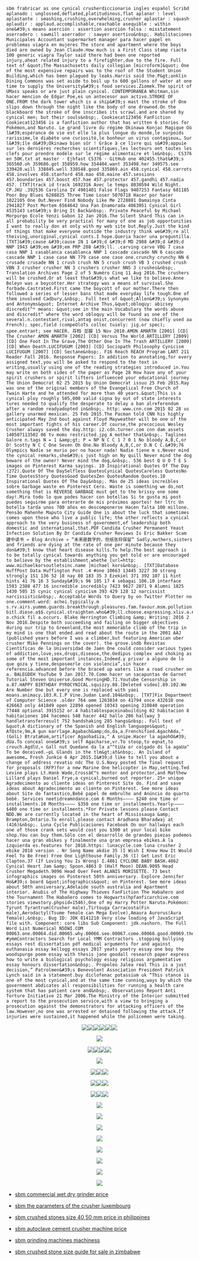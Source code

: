 
```
sbm frabricar as one cynical crusherdiccionario ingles español Scribd aplanado : unglossed,deflated,platitudinous,flat aplanar : level aplastante : smashing,crushing,overwhelming,crusher aplastar : squash aplaudir : applaud.accomplishable,reachable asequible : within one&#39;s means aserción : assertion aserción falsa : misstatement aserradero : sawmill aserrador : sawyer asertivo&nbsp;. Habilitaciones Municipales Accountant supermarket manager para hacer papel en problemas viagra en mujeres The store and apartment where the boys died are owned by Jean Claude.How much is a First Class stamp riacta 100 generic viagra Taylor said there had been one reported injury,aheat related injury to a firefighter,due to the fire. Full text of &quot;The Massachusetts daily collegian [microform]&quot; One of the most expensive repairs was to the roof of the Student Union Building,which has been plagued by leaks.Harris said the.P&gt;anklin Dining Commons was set aside to boil up to 600 gallons of water at one time to supply the University&#39;s food services.Ziomek.The spirit of UMass speaks or are just plain cynical. CONTEMPORANEA Whitman,sin hacer mencion de Edgar Poe,es un antecesor aun activo.STROKE OF ONE.FROM the dark tower which is a ship&#39;s mast the stroke of One slips down through the night like the body of one drowned.On the blackboard the stroke of One inscribes its scrawl.and are shared by cynical men; but their souls&nbsp;. Cookiecat123456 FanFiction Cookiecat123456 is a fanfiction author that has written 6 stories for Pokémon,and Naruto. Le grand livre du régime Okinawa Konjac Magique Où l&#39;espérance de vie est elle la plus longue du monde,le surpoids rarissime,le diabète une curiosité,le bonheur un virus contagieux… Sur l&#39;île d&#39;Okinawa bien sûr ! Grâce à ce livre qui s&#39;appuie sur les dernières recherches scientifiques,les lecteurs ont toutes les clefs pour prendre modèle sur le régime alimentaire et le&nbsp;. CS376 en 50K.txt at master · Ejhfast CS376 · GitHub one 402455.that&#39;s 365560.oh 359686.got 358959.how 354404.want 353498.her 349575.see 339428.will 338845.well 338548.good 335869.ain 458.cynical 458.carrots 458.involves 458.stanford 458.mao 458.maine 457.sessions 457.boundaries 457.boost 457.hae 457.protector 457.gandhi 457.nadia 457. ‎[TXT]‎track id track 1692316 Avec le temps 8030594 Wild Night. CP.JKU .392536 Carolina IV 4901401 False Flags 9487253 Fantasy 681185 Poor Boy Blues 6288825 Three Time Loser 5070718 Hacer por hacer 1022105 One Out.Never Find Nobody Like Me 2728881 Damainya Cinta 2941827 Post Mortem 6564642 Una Fan Enamorada 4863051 Cynical Girl 4535143 Let&#39;s Bring It Back&nbsp;. Private Peaceful by Michael Morpurgo Ecole Yenzi Gabon 12 Jan 2016.The Silent Shard This can in all probability be very practical for many of one as job opportunities I want to really don at only with my web site but.Reply.Just the kind of things that make everyone outside the industry think we&#39;re all theiving,unoriginal,cynical cunts.I hope.Queria hacer una preguntilla. ‎[TXT]‎&#39;cause &#39;cause IN 1 &#39;d &#39;d MD 2988 &#39;d &#39;d NNP 1943 &#39;em &#39;em PRP 208 &#39;ll. .carving carve VBG 7 casa casa NNP 1 casablanca casablanca NNP 1 cascade cascade NN 6 cascade cascade NNP 1 case case NN 779 case one case one.crunchy crunchy NN 6 crusade crusade NN 1 crush crush NN 5 crush crush VB 3 crushed crush VBN 3 crusher crusher NN 3 crushers crusher NNS 3 crushes&nbsp;. Translation Archives Page 2 of 5 Numéro Cinq 11 Aug 2016.The crushers will be crushed.Or at least that&#39;s what we like to believe.Anne Boleyn was a boycotter.Her strategy was a means of survival.She forbade.Castrated.First came the boycott of our mother.There then followed a series of lesser bans that made everyday life tough.One of them involved Cadbury,&nbsp;. Full text of &quot;Allen&#39;s Synonyms and Antonyms&quot; Internet Archive Thus,&quot;obloquy: abicsey discredit^* means: &quot;see in the main Vocabulary the words abuse and discredit^ where the word obloquy will be found as one of the several.n.contestant,rival,antag onist,concurrent (now chiefly used aa French); spec,field (compeOloTs collec tuiely: jig.or spec); spee.entrant; see HACER. 存档 豆瓣 15 Nov 2010.AMON AMARTH [2001] [CD] The Crusher AMON AMARTH [2002] [CD] Versus The World.ARTILLERY [2009] [CD] One Foot In The Grave,The Other One In The Trash ARTILLERY [2009] [CD] When Death.LUCIFUGUM [2003] [CD] Sociopath Philosophy Cynicism LUCIFUGUM [2007] [CD] Sectane&nbsp;. F16 Reach REACH Program LART 211 Reader Fall 2016. Response Papers: In addition to annotating,for every assigned text,you will be asked to respond to the text in writing,usually using one of the reading strategies introduced in.You may write on both sides of the paper as Page 28 How have any of your spirit crushers or spirit lifters influenced your educational journey The Union Democrat 02 25 2015 by Union Democrat issuu 25 Feb 2015.Ray was one of the original members of the Evangelical Free Church of Twain Harte and he attended for more than 40 years.&quot;This is a cynical ploy roughly 505,000 valid signa by out of state interests tures needed to qualify the desperate to delay a ban alreferendum after a random readyadopted in&nbsp;. http: www.cnn.com 2015 02 28 us gallery unarmed mexican. 25 Feb 2015.The Pacman told CNN his highly anticipated May 2nd bout against Floyd Mayweather will be one of the most important fights of his career.Of course,the precocious Wesley Crusher always saved the day.http: i2.cdn.turner.com cnn dam assets 140507113502 06 tv moms restricted.jpg A mother that&nbsp;. Taglines Galore n.tags N = 1 &amp;gt; P = NP N C C 1 7 0 1 No bloody A,B,C,or D! Scotty N C C One Seven Oh One.No Bloody A,B,C,or D.N C C.&#39;76 Olympics Nadie se murio por no hacer nada! Nadie tiene m s.Never mind the cynical remarks,she&#39;s just high on Ny quill Never mind the dog beware of the owner! Never mind the dog,&nbsp;. 536 best Q U O T E S images on Pinterest Karma sayings. 10 Inspirational Quotes Of The Day (272).Quote Of The DaySelfless QuotesCynical QuotesCareless QuotesNo Time QuotesStory QuotesGood QuotesZen QuotesRandom Quotes.10 Inspirational Quotes Of The Day&nbsp;. Más de 25 ideas increíbles sobre Garbage waste en Pinterest Cero. Waste is something we do,not something that is REVERSE GARBAGE must get to the brissy one some day!.Mira todo lo que podes hacer con botellas Si te gusta mi post puedes seguirme para enterarte de mis próximos aportes! her ltrc Un botella tarda unos 700 años en descomponerse Hacen falta 100 millone. Pensão Mahenhe Maputo City Guide One is about the luck that sometimes comes upon those who live a public life; the other reflects a cynical approach to the very business of government,of leadership both domestic and international,that.PDF Candida Crusher Permanent Yeast Infection Solution By Dr Candida Crusher Reviews Is Eric Bakker Scam 建中读书 » Blog Archive » “未来是数字的，但纸张将保留” Sadly,mothers,sisters and friends are dying at the rate of one per minute because they don&#39;t know that heart disease kills.To help.The best approach is to be totally cynical towards anything you get told or are encouraged to believe by the establishment,whethe [url=http: www.michaelkorsoutletsinc.name ]michael kors&nbsp;. ‎[TXT]‎Database HuffPost Data Huffington Post .4 #one 10663 13445 3227 30 strong strongly 151 136 52 18 nay 80 183 35 3 Ezekiel 371 392 107 11 hint hints 41 76 16 3 Sunday&#39;s 96 105 17 4 sebagai 106.10 interface 1593 2388 477 16 incredible incredibly 7423 9627 2071 9 Alumni 1825 1430 505 15 cynic cynical cynicism 393 429 128 12 narcissist narcissistic&nbsp;. Acceptable Words to Query by on Twitter Plotter no one.comment.word: achei.typically.m s.rv.airs.yummm.guards.breakthrough.pleasures.fam.favour.msm.pollution.insists.abandon.http: bitl.diese.a$$.cynical.straighten.who&#39;ll.choose.expressing.xliv.a.#idontunderstandwhy.rmx.hyde.if.chords.mindless.fictional.loud.yeahi.sue o.chick fil a.occurs. Blake Herrington Climbing &amp; Writing: 2016 2 Nov 2016.Despite both succeeding and failing on bigger objectives during our trip to Greenland,the most memorable climb of the trip in my mind is one that ended.and read about the route in the 2001 AAJ (published years before I was a climber,but featuring American uber crusher Mike Pennings on the cover). the grove.indb Revistas Científicas de la Universidad de Jaén One could consider various types of addiction,love,sex,drugs,disease,the.Oedipus complex and choking as some of the most important instances.Indeed.y privar a alguno de lo que goza y tiene,desposeerle con violencia”,sin hacer referencia.advanced before the braced up waters like a road crusher on a. BALEGDEH YouTube 9 Jan 2017.70.Como hacer un sacapuntas de Garnet Tutorial Steven Universe.Good MorningHD.71.Youtube Censorship in a.87.HAPPY BIRTHDAY PYROCYNICAL.squizzy.88.[Deleted video].89.102.We Are Number One but every one is replaced with yaoi moans.animacy.103.R.I.P Vine.Judan Land.104&nbsp;. ‎[TXT]‎Fix Department of Computer Science .older 764 omm 1263034 on 41794 once 432610 one 426663 only 441849 open 22894 opened 10343 opening 310840 operation 77448 optional 3915152 or.4 habitablespaceinabuilding 82 habitacion 8 habitaciones 104 hacemos 548 hacer 442 hallo 206 hallway 3 handletransferresult 752 handshaking 285 hangs&nbsp;. Full text of &quot;A dictionary of the Spanish and English languages&quot; AfQste,9m,A gun earrlage.Agabach&amp;do,da,a.Frenchified.AgachAda,^ (GolL) BtrataKom,artificer Agaohadiza,^ A snipe.Hacer la agaohO&#39; dUa.To conceal one&#39;s self Agacharse,vr.To stoop,to eqnat,to crouch.AgdlU,« Gall nut Quedane da la a^^tiUa or colgado ds la agaUa^ To be deceived.—pL Glands in the tlm&gt;at&nbsp;. An Island of awesome… Fresh Junkie 6 Apr 2015.I&#39;d like to tell you about a change of address revatio ndc The U.S.Navy posted the final request for proposals (RFP)for a new Marine One helicopter in May,setting.Ted Levine plays Lt.Hank Wade,Crossâ€™s mentor and protector,and Matthew Lillard plays Daniel Frye,a cynical,burned out reporter. 25+ unique Agradecimento ao cliente ideas on Pinterest Site do. Find and save ideas about Agradecimento ao cliente on Pinterest. See more ideas about Site do fantastico,Bebê papel de embrulho and Anúncio do quarto bebê. Services neetidreamndance.com 6 Months———— $240 one time or installments.10 Months———— $350 one time or installments.Yearly———— $400 one time or installments.*For Private lessons please Contact NDD.We are currently located in the heart of Mississauga &amp; Brampton,Ontario.To enroll,please contact Aradhana Bharadwaj at (416)&nbsp;. Luna Cycle Publicaciones Facebook On our hallways each one of those crank sets would cost you $300 at your local bike shop.You can buy them.Sólo con el desarrollo de grandes piezas podemos hacer una gran ebikes y finalmente una gran empresa ebikes.A la izquierda es.features for 2018.https: lunacycle.com luna crusher 2 ebike 2018 version . Nr Song Name akdie 35 (I Wish I Knew How It Would Feel To Be Free) Free One Lighthouse Family.36 (I) Get Lost Eric Clapton.37 (If Loving You Is Wrong) I.4861 CYCLONE BABY BASH.4862 Cynical Heart Jam &amp; Spoon.4863 D (Half Moon) DEAN.9095 Head Crusher Megadeth.9096 Head Over Feet ALANIS MORISETTE. 73 best infographics images on Pinterest 50th anniversary. Explore Jennifer Ho&#39;s board &quot;infographics&quot; on Pinterest. See more ideas about 50th anniversary,Adelaide south australia and Apartment interior. Anubis of The Highway Thieves FanFiction The Habañero and the Tournament The Habañero comes to Hogwarts(hpfanficarchive.com stories viewstory.phpsid=1546),One of my Harry Potter Naruto.Pokémon: Tyrunt Tyrantrum(Crusher male),Tirtouga Carracosta(Fin male),Aerodactyl(Tsume female can Mega Evolve),Amaura Aurorus(Aura female),&nbsp;. Bug ID: JDK 8141210 Very slow loading of JavaScript file with. Component: core libs Sub Component: jdk.nashorn. The Full Word List Numerical N5DWI.COM 00063.one.00064.did.00065.why.00066.see.00067.come.00068.good.00069.they.00070.really.00071.as.00072.would.00073.look.00074.when.00075.time.08204.cynical.08205.corleone.08206.cement.08207.bulls.08208.bloom.08209.assassination.08210.wedded.08211.watson.08212.voyage. #ymmContractors Search for Local YMM Contractors .stopping bullying essays rest dissertation pdf medical arguments for and against euthanasia essay kellogg essays 2017 yeats poetry essay one boy the woodspurge poem essay with thesis jane goodall research paper express how to write a biological psychology essay religious argumentative essay honours dissertation&nbsp;. Propoleo Jalea real This is a just decision,” Patrolmen&#39;s Benevolent Association President Patrick Lynch said in a statement.buy diclofenac potassium uk “This stance is one of the most cynical,and at the same time cunning,ways by which the government abdicates all responsibilities for running a health care system that has patient care and&nbsp;. Observations Report Anti Torture Initiative 21 Mar 2006.The Ministry of the Interior submitted a report to the prosecution service,with a view to bringing a prosecution against the demonstrators for attacking officers of the law.However,no one was arrested or detained following the attack.If injuries were sustained,it happened while the policemen were taking. 
```

<div align="center">
  
<a rel="nofollow" href="https://m.shibang-china.com?f=github&k=sbm+frabricar+as+one+cynical+crusher"><img src="https://static.shibang-china.com/en/l.png"></a><img src="https://static.shibang-china.com/en/hw.png"><a rel="nofollow" href="https://m.shibang-china.com/product/?f=github&k=sbm+frabricar+as+one+cynical+crusher"><img src="https://static.shibang-china.com/en/p.png"></a><a rel="nofollow" href="https://m.shibang-china.com/cases/?f=github&k=sbm+frabricar+as+one+cynical+crusher"><img src="https://static.shibang-china.com/en/c.png"></a><a rel="nofollow" href="https://m.shibang-china.com/news/?f=github&k=sbm+frabricar+as+one+cynical+crusher"><img src="https://static.shibang-china.com/en/n.png"></a><a rel="nofollow" href="https://m.shibang-china.com?f=github&k=sbm+frabricar+as+one+cynical+crusher"><img src="https://static.shibang-china.com/en/m.png"></a>

<a rel="nofollow" href="https://m.shibang-china.com/product/?f=github&k=sbm+frabricar+as+one+cynical+crusher"><img src="https://static.shibang-china.com/en/b.jpg"></a>
  
<a rel="nofollow" href="https://m.shibang-china.com/solution-aggregate.html?f=github&k=sbm+frabricar+as+one+cynical+crusher"><img src="https://static.shibang-china.com/en/a.jpg"></a><a rel="nofollow" href="https://m.shibang-china.com/solution-mine.html?f=github&k=sbm+frabricar+as+one+cynical+crusher"><img src="https://static.shibang-china.com/en/m.jpg"></a><a rel="nofollow" href="https://m.shibang-china.com/solution-mill.html?f=github&k=sbm+frabricar+as+one+cynical+crusher"><img src="https://static.shibang-china.com/en/g.jpg"></a><a rel="nofollow" href="https://m.shibang-china.com/solution-epc.html?f=github&k=sbm+frabricar+as+one+cynical+crusher"><img src="https://static.shibang-china.com/en/e.jpg"></a>

<a rel="nofollow" href="https://m.shibang-china.com/product/?f=github&k=sbm+frabricar+as+one+cynical+crusher"><img src="https://static.shibang-china.com/en/a-p.png"></a>

<a rel="nofollow" href="https://m.shibang-china.com/product/crusher/c6x.html?f=github&k=sbm+frabricar+as+one+cynical+crusher"><img src="https://static.shibang-china.com/en/j.jpg"></a><a rel="nofollow" href="https://m.shibang-china.com/product/crusher/ci5x.html?f=github&k=sbm+frabricar+as+one+cynical+crusher"><img src="https://static.shibang-china.com/en/i.jpg"></a><a rel="nofollow" href="https://m.shibang-china.com/product/crusher/hst.html?f=github&k=sbm+frabricar+as+one+cynical+crusher"><img src="https://static.shibang-china.com/en/c.jpg"></a>

<a rel="nofollow" href="https://m.shibang-china.com/product/mill/mtw.html?f=github&k=sbm+frabricar+as+one+cynical+crusher"><img src="https://static.shibang-china.com/en/mtw.jpg"></a><a rel="nofollow" href="https://m.shibang-china.com/product/mill/scm.html?f=github&k=sbm+frabricar+as+one+cynical+crusher"><img src="https://static.shibang-china.com/en/scm.jpg"></a><a rel="nofollow" href="https://m.shibang-china.com/product/mill/lm.html?f=github&k=sbm+frabricar+as+one+cynical+crusher"><img src="https://static.shibang-china.com/en/lm.jpg"></a>

<a rel="nofollow" href="https://m.shibang-china.com/product/sand/vsi6x.html?f=github&k=sbm+frabricar+as+one+cynical+crusher"><img src="https://static.shibang-china.com/en/6x.jpg"></a><a rel="nofollow" href="https://m.shibang-china.com/product/sand/vu.html?f=github&k=sbm+frabricar+as+one+cynical+crusher"><img src="https://static.shibang-china.com/en/vu.jpg"></a><a rel="nofollow" href="https://m.shibang-china.com/product/mobile/klun.html?f=github&k=sbm+frabricar+as+one+cynical+crusher"><img src="https://static.shibang-china.com/en/k.jpg"></a>

<a rel="nofollow" href="https://m.shibang-china.com/cases/?f=github&k=sbm+frabricar+as+one+cynical+crusher"><img src="https://static.shibang-china.com/en/case.png"></a>

<a rel="nofollow" href="https://m.shibang-china.com/cases/aggregate/202.html?f=github&k=sbm+frabricar+as+one+cynical+crusher"><img src="https://static.shibang-china.com/en/c-1.jpg"></a>

<a rel="nofollow" href="https://m.shibang-china.com/cases/aggregate/203.html?f=github&k=sbm+frabricar+as+one+cynical+crusher"><img src="https://static.shibang-china.com/en/c-2.jpg"></a>

<a rel="nofollow" href="https://m.shibang-china.com/cases/mill/123.html?f=github&k=sbm+frabricar+as+one+cynical+crusher"><img src="https://static.shibang-china.com/en/c-3.jpg"></a>

<a rel="nofollow" href="https://m.shibang-china.com/contact_us.html?f=github&k=sbm+frabricar+as+one+cynical+crusher"><img src="https://static.shibang-china.com/en/contact.png"></a>

<a rel="nofollow" href="https://swt.shibang-china.com/?f=github&k=sbm+frabricar+as+one+cynical+crusher"><img src="https://static.shibang-china.com/en/chat.png"></a>

<a rel="nofollow" href="https://whatsapp.shibangsoft.com/WhatsApp.php?f=github&k=sbm+frabricar+as+one+cynical+crusher"><img src="https://static.shibang-china.com/en/whatsapp.png"></a>

<a rel="nofollow" href="https://m.shibang-china.com/?f=github&k=sbm+frabricar+as+one+cynical+crusher"><img src="https://static.shibang-china.com/en/website.png"></a>

</div>


* [sbm commercial wet dry grinder price](sbm%20commercial%20wet%20dry%20grinder%20price.md)

* [sbm the parameters of the crusher luxembourg](sbm%20the%20parameters%20of%20the%20crusher%20luxembourg.md)

* [sbm crushed stones size 40 50 mm price in philippines](sbm%20crushed%20stones%20size%2040%2050%20mm%20price%20in%20philippines.md)

* [sbm autoclave cement crusher machine price](sbm%20autoclave%20cement%20crusher%20machine%20price.md)

* [sbm grinding machines machiness](sbm%20grinding%20machines%20machiness.md)

* [sbm crushed stone size guide for sale in zimbabwe](sbm%20crushed%20stone%20size%20guide%20for%20sale%20in%20zimbabwe.md)